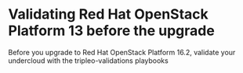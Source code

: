 Validating Red Hat OpenStack Platform 13 before the upgrade
=========

Before you upgrade to Red Hat OpenStack Platform 16.2, validate your undercloud with the tripleo-validations playbooks
